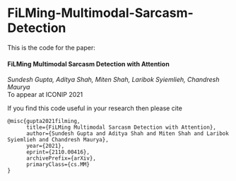 # FiLMing-Multimodal-Sarcasm-Detection

This is the code for the paper:
#### FiLMing Multimodal Sarcasm Detection with Attention
*Sundesh Gupta, Aditya Shah, Miten Shah, Laribok Syiemlieh, Chandresh Maurya* <br>
To appear at ICONIP 2021

If you find this code useful in your research then please cite

``` 
@misc{gupta2021filming,
      title={FiLMing Multimodal Sarcasm Detection with Attention}, 
      author={Sundesh Gupta and Aditya Shah and Miten Shah and Laribok Syiemlieh and Chandresh Maurya},
      year={2021},
      eprint={2110.00416},
      archivePrefix={arXiv},
      primaryClass={cs.MM}
}
```
